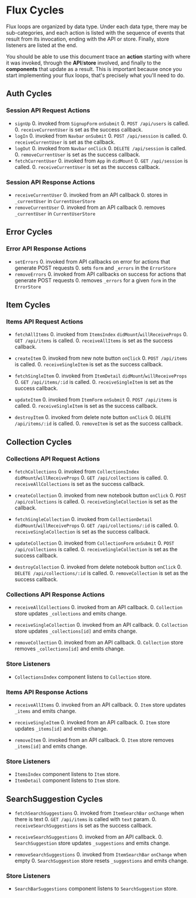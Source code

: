 # Flux Cycles

Flux loops are organized by data type. Under each data type, there may
be sub-categories, and each action is listed with the sequence of events
that result from its invocation, ending with the API or store. Finally,
store listeners are listed at the end.

You should be able to use this document trace an **action** starting
with where it was invoked, through the **API**/**store** involved, and
finally to the **components** that update as a result. This is important
because once you start implementing your flux loops, that's precisely
what you'll need to do.

## Auth Cycles

### Session API Request Actions

* `signUp`
  0. invoked from `SignupForm` `onSubmit`
  0. `POST /api/users` is called.
  0. `receiveCurrentUser` is set as the success callback.
* `logIn`
  0. invoked from `Navbar` `onSubmit`
  0. `POST /api/session` is called.
  0. `receiveCurrentUser` is set as the callback.
* `logOut`
  0. invoked from `Navbar` `onClick`
  0. `DELETE /api/session` is called.
  0. `removeCurrentUser` is set as the success callback.
* `fetchCurrentUser`
  0. invoked from `App` in `didMount`
  0. `GET /api/session` is called.
  0. `receiveCurrentUser` is set as the success callback.

### Session API Response Actions

* `receiveCurrentUser`
  0. invoked from an API callback
  0. stores in `_currentUser` in `CurrentUserStore`
* `removeCurrentUser`
  0. invoked from an API callback
  0. removes `_currentUser` in `CurrentUserStore`

## Error Cycles

### Error API Response Actions
* `setErrors`
  0. invoked from API callbacks on error for actions that generate POST requests
  0. sets `form` and `_errors` in the `ErrorStore`
* `removeErrors`
  0. invoked from API callbacks on success for actions that generate POST requests
  0. removes `_errors` for a given `form` in the `ErrorStore`

## Item Cycles

### Items API Request Actions

* `fetchAllItems`
  0. invoked from `ItemsIndex` `didMount`/`willReceiveProps`
  0. `GET /api/items` is called.
  0. `receiveAllItems` is set as the success callback.

* `createItem`
  0. invoked from new note button `onClick`
  0. `POST /api/items` is called.
  0. `receiveSingleItem` is set as the success callback.

* `fetchSingleItem`
  0. invoked from `ItemDetail` `didMount`/`willReceiveProps`
  0. `GET /api/items/:id` is called.
  0. `receiveSingleItem` is set as the success callback.

* `updateItem`
  0. invoked from `ItemForm` `onSubmit`
  0. `POST /api/items` is called.
  0. `receiveSingleItem` is set as the success callback.

* `destroyItem`
  0. invoked from delete note button `onClick`
  0. `DELETE /api/items/:id` is called.
  0. `removeItem` is set as the success callback.

## Collection Cycles

### Collections API Request Actions

* `fetchCollections`
  0. invoked from `CollectionsIndex` `didMount`/`willReceiveProps`
  0. `GET /api/collections` is called.
  0. `receiveAllCollections` is set as the success callback.

* `createCollection`
  0. invoked from new notebook button `onClick`
  0. `POST /api/collections` is called.
  0. `receiveSingleCollection` is set as the callback.

* `fetchSingleCollection`
  0. invoked from `CollectionDetail` `didMount`/`willReceiveProps`
  0. `GET /api/collections/:id` is called.
  0. `receiveSingleCollection` is set as the success callback.

* `updateCollection`
  0. invoked from `CollectionForm` `onSubmit`
  0. `POST /api/collections` is called.
  0. `receiveSingleCollection` is set as the success callback.

* `destroyCollection`
  0. invoked from delete notebook button `onClick`
  0. `DELETE /api/collections/:id` is called.
  0. `removeCollection` is set as the success callback.

### Collections API Response Actions

* `receiveAllCollections`
  0. invoked from an API callback.
  0. `Collection` store updates `_collections` and emits change.

* `receiveSingleCollection`
  0. invoked from an API callback.
  0. `Collection` store updates `_collections[id]` and emits change.

* `removeCollection`
  0. invoked from an API callback.
  0. `Collection` store removes `_collections[id]` and emits change.

### Store Listeners

* `CollectionsIndex` component listens to `Collection` store.

### Items API Response Actions

* `receiveAllItems`
  0. invoked from an API callback.
  0. `Item` store updates `_items` and emits change.

* `receiveSingleItem`
  0. invoked from an API callback.
  0. `Item` store updates `_items[id]` and emits change.

* `removeItem`
  0. invoked from an API callback.
  0. `Item` store removes `_items[id]` and emits change.

### Store Listeners

* `ItemsIndex` component listens to `Item` store.
* `ItemDetail` component listens to `Item` store.




## SearchSuggestion Cycles

* `fetchSearchSuggestions`
  0. invoked from `ItemSearchBar` `onChange` when there is text
  0. `GET /api/items` is called with `text` param.
  0. `receiveSearchSuggestions` is set as the success callback.

* `receiveSearchSuggestions`
  0. invoked from an API callback.
  0. `SearchSuggestion` store updates `_suggestions` and emits change.

* `removeSearchSuggestions`
  0. invoked from `ItemSearchBar` `onChange` when empty
  0. `SearchSuggestion` store resets `_suggestions` and emits change.

### Store Listeners

* `SearchBarSuggestions` component listens to `SearchSuggestion` store.
